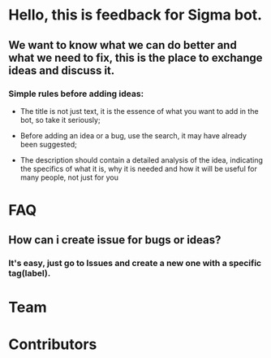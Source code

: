# Hello, this is feedback for Sigma bot.

## We want to know what we can do better and what we need to fix, this is the place to exchange ideas and discuss it.

### Simple rules before adding ideas:

- The title is not just text, it is the essence of what you want to add in the bot, so take it seriously;

- Before adding an idea or a bug, use the search, it may have already been suggested;

- The description should contain a detailed analysis of the idea, indicating the specifics of what it is, why it is needed and how it will be useful for many people, not just for you

# FAQ

## How can i create issue for bugs or ideas?

### It's easy, just go to Issues and create a new one with a specific tag(label).

# Team



# Contributors
